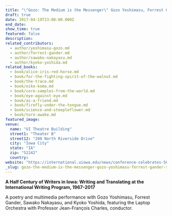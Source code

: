 ```yaml
---
title: "\"Gozo: The Medium is the Messenger\" Gozo Yoshimasu, Forrest Gander, Sawako Nakayasu, and Kyoko Yoshida, Iowa City"
draft: true
date: 2017-04-19T23:00:00.000Z
end_date:
show_time: true
featured: false
description:
related_contributors:
  - author/yoshimasu-gozo.md
  - author/forrest-gander.md
  - author/sawako-nakayasu.md
  - author/kyoko-yoshida.md
related_books:
  - book/alice-iris-red-horse.md
  - book/for-the-fighting-spirit-of-the-walnut.md
  - book/the-trace.md
  - book/eiko-koma.md
  - book/core-samples-from-the-world.md
  - book/eye-against-eye.md
  - book/as-a-friend.md
  - book/firefly-under-the-tongue.md
  - book/science-and-steepleflower.md
  - book/torn-awake.md
featured_image: 
venue:
  name: "UI Theatre Building"
  street1: "Theater B"
  street12: "200 North Riverside Drive"
  city: "Iowa City"
  state: "IA"
  zip: "52242"
  country:
website: "https://international.uiowa.edu/news/conference-celebrates-50-years-japanese-writers-international-writing-program"
_slug: gozo-the-medium-is-the-messenger-gozo-yoshimasu-forrest-gander-sawako-nakayasu-and-kyoko-yoshida-iowa-city
---
```


**A Half Century of Writers in Iowa: Writing and Translating at the International Writing Program, 1967-2017**

A poetry and multimedia performance with Gozo Yoshimasu, Forrest Gander, Sawako Nakayasu, and Kyoko Yoshida, featuring the Laptop Orchestra with Professor Jean-François Charles, conductor.

